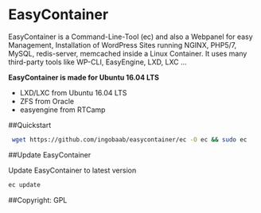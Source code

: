 # EasyContainer
EasyContainer is a Command-Line-Tool (ec) and also a Webpanel for easy Management, Installation of WordPress Sites running NGINX, PHP5/7, MySQL, redis-server, memcached inside a Linux Container. It uses many third-party tools like WP-CLI, EasyEngine, LXD, LXC ...

**EasyContainer is made for Ubuntu 16.04 LTS**

 - LXD/LXC from Ubuntu 16.04 LTS
 - ZFS from Oracle
 - easyengine from RTCamp
 
  
##Quickstart
```bash
 wget https://github.com/ingobaab/easycontainer/ec -O ec && sudo ec
```

##Update EasyContainer

Update EasyContainer to latest version
```bash
ec update
```

##Copyright:
GPL

